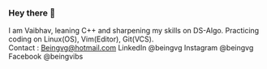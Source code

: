 ### Hey there 👋
I am Vaibhav, leaning C++ and sharpening my skills on DS-Algo.
Practicing coding on Linux(OS), Vim(Editor), Git(VCS).       
Contact : Beingvg@hotmail.com
             LinkedIn @beingvg
             Instagram @beingvg
             Facebook @beingvibs

<!--
**beingvg/beingvg** is a ✨ _special_ ✨ repository because its `README.md` (this file) appears on your GitHub profile.

Here are some ideas to get you started:

- 🔭 I’m currently working on ...
- 🌱 I’m currently learning ...
- 👯 I’m looking to collaborate on ...
- 🤔 I’m looking for help with ...
- 💬 Ask me about ...
- 📫 How to reach me: ...
- 😄 Pronouns: ...
- ⚡ Fun fact: ...
-->
